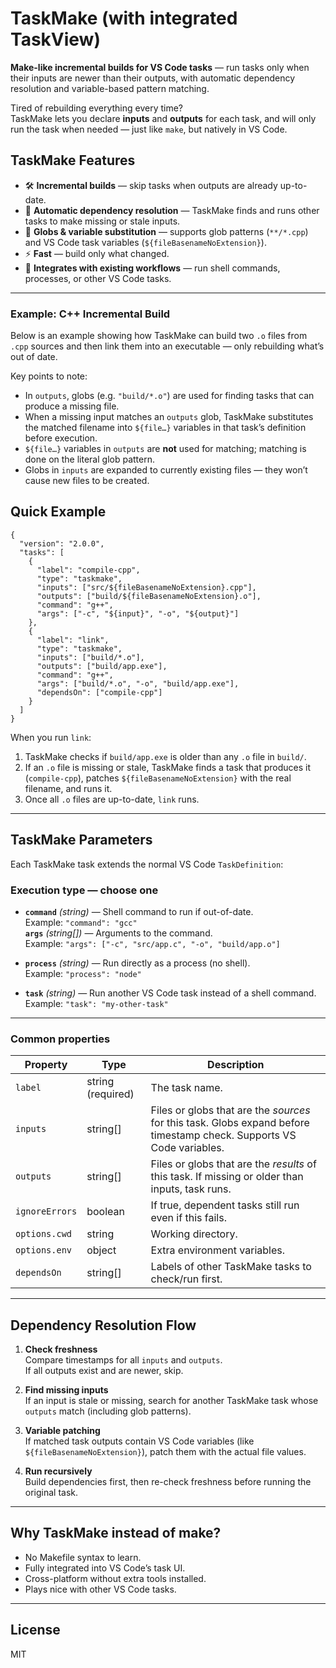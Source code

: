 # TaskMake (with integrated TaskView)

**Make-like incremental builds for VS Code tasks** — run tasks only when their inputs are newer than their outputs, with automatic dependency resolution and variable-based pattern matching.

Tired of rebuilding everything every time?  
TaskMake lets you declare **inputs** and **outputs** for each task, and will only run the task when needed — just like `make`, but natively in VS Code.

## TaskMake Features

- 🛠 **Incremental builds** — skip tasks when outputs are already up-to-date.
- 🔗 **Automatic dependency resolution** — TaskMake finds and runs other tasks to make missing or stale inputs.
- 📁 **Globs & variable substitution** — supports glob patterns (`**/*.cpp`) and VS Code task variables (`${fileBasenameNoExtension}`).
- ⚡ **Fast** — build only what changed.
- 🔄 **Integrates with existing workflows** — run shell commands, processes, or other VS Code tasks.

---

### Example: C++ Incremental Build

Below is an example showing how TaskMake can build two `.o` files from `.cpp` sources and then link them into an executable — only rebuilding what’s out of date.

Key points to note:
- In `outputs`, globs (e.g. `"build/*.o"`) are used for finding tasks that can produce a missing file.
- When a missing input matches an `outputs` glob, TaskMake substitutes the matched filename into `${file…}` variables in that task’s definition before execution.
- `${file…}` variables in `outputs` are **not** used for matching; matching is done on the literal glob pattern.
- Globs in `inputs` are expanded to currently existing files — they won’t cause new files to be created.


## Quick Example

```jsonc
{
  "version": "2.0.0",
  "tasks": [
    {
      "label": "compile-cpp",
      "type": "taskmake",
      "inputs": ["src/${fileBasenameNoExtension}.cpp"],
      "outputs": ["build/${fileBasenameNoExtension}.o"],
      "command": "g++",
      "args": ["-c", "${input}", "-o", "${output}"]
    },
    {
      "label": "link",
      "type": "taskmake",
      "inputs": ["build/*.o"],
      "outputs": ["build/app.exe"],
      "command": "g++",
      "args": ["build/*.o", "-o", "build/app.exe"],
      "dependsOn": ["compile-cpp"]
    }
  ]
}
````

When you run `link`:

1. TaskMake checks if `build/app.exe` is older than any `.o` file in `build/`.
2. If an `.o` file is missing or stale, TaskMake finds a task that produces it (`compile-cpp`), patches `${fileBasenameNoExtension}` with the real filename, and runs it.
3. Once all `.o` files are up-to-date, `link` runs.

---

## TaskMake Parameters

Each TaskMake task extends the normal VS Code `TaskDefinition`:

### Execution type — choose **one**

- **`command`** *(string)* — Shell command to run if out-of-date.  
  Example: `"command": "gcc"`  
  **`args`** *(string[])* — Arguments to the command.  
  Example: `"args": ["-c", "src/app.c", "-o", "build/app.o"]`

- **`process`** *(string)* — Run directly as a process (no shell).  
  Example: `"process": "node"`

- **`task`** *(string)* — Run another VS Code task instead of a shell command.  
  Example: `"task": "my-other-task"`

---

### Common properties

| Property       | Type                       | Description |
|----------------|----------------------------|-------------|
| `label`        | string (required)          | The task name. |
| `inputs`       | string[]                   | Files or globs that are the *sources* for this task. Globs expand before timestamp check. Supports VS Code variables. |
| `outputs`      | string[]                   | Files or globs that are the *results* of this task. If missing or older than inputs, task runs. |
| `ignoreErrors` | boolean                    | If true, dependent tasks still run even if this fails. |
| `options.cwd`  | string                     | Working directory. |
| `options.env`  | object                     | Extra environment variables. |
| `dependsOn`    | string[]                   | Labels of other TaskMake tasks to check/run first. |

---

## Dependency Resolution Flow

1. **Check freshness**  
   Compare timestamps for all `inputs` and `outputs`.  
   If all outputs exist and are newer, skip.

2. **Find missing inputs**  
   If an input is stale or missing, search for another TaskMake task whose `outputs` match (including glob patterns).

3. **Variable patching**  
   If matched task outputs contain VS Code variables (like `${fileBasenameNoExtension}`), patch them with the actual file values.

4. **Run recursively**  
   Build dependencies first, then re-check freshness before running the original task.

---

## Why TaskMake instead of make?

- No Makefile syntax to learn.
- Fully integrated into VS Code’s task UI.
- Cross-platform without extra tools installed.
- Plays nice with other VS Code tasks.

---

## License
MIT
